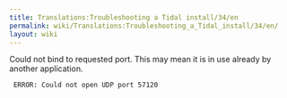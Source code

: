 ```yaml
---
title: Translations:Troubleshooting a Tidal install/34/en
permalink: wiki/Translations:Troubleshooting_a_Tidal_install/34/en/
layout: wiki
---
```


Could not bind to requested port. This may mean it is in use already by
another application.

` ERROR: Could not open UDP port 57120`
